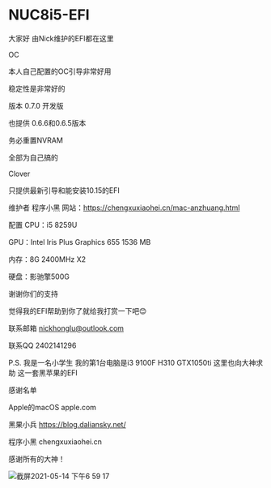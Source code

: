 # NUC8i5-EFI
大家好
由Nick维护的EFI都在这里

OC


本人自己配置的OC引导非常好用


稳定性是非常好的


版本 0.7.0 开发版


也提供 0.6.6和0.6.5版本


务必重置NVRAM


全部为自己搞的

Clover


只提供最新引导和能安装10.15的EFI


维护者 程序小黑     网站：https://chengxuxiaohei.cn/mac-anzhuang.html


配置
CPU：i5 8259U


GPU：Intel Iris Plus Graphics 655 1536 MB


内存：8G 2400MHz X2


硬盘：影驰擎500G


谢谢你们的支持


觉得我的EFI帮助到你了就给我打赏一下吧😊


联系邮箱 nickhonglu@outlook.com


联系QQ 2402141296


P.S. 我是一名小学生 我的第1台电脑是i3 9100F H310 GTX1050ti 这里也向大神求助 这一套黑苹果的EFI


感谢名单


Apple的macOS apple.com


黑果小兵 https://blog.daliansky.net/


程序小黑 chengxuxiaohei.cn


感谢所有的大神！


![截屏2021-05-14 下午6 59 17](https://user-images.githubusercontent.com/82742298/118261699-81515180-b4e6-11eb-85e9-a19fd1c2b0e1.png)
